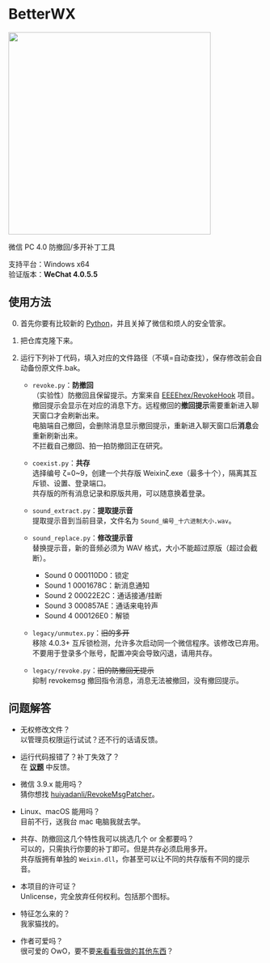 # BetterWX
<img width="400" src="https://github.com/user-attachments/assets/4bdfb590-d913-4543-b54c-347f6b1d14e7" />

微信 PC 4.0 防撤回/多开补丁工具

支持平台：Windows x64<br>
验证版本：**WeChat 4.0.5.5**

## 使用方法
0. 首先你要有比较新的 [Python](https://www.python.org/downloads/)，并且关掉了微信和烦人的安全管家。
1. 把仓库克隆下来。
2. 运行下列补丁代码，填入对应的文件路径（不填=自动查找），保存修改前会自动备份原文件.bak。<br>

   - `revoke.py`：**防撤回**<br>（实验性）防撤回且保留提示。方案来自 [EEEEhex/RevokeHook](https://github.com/EEEEhex/RevokeHook) 项目。<br>撤回提示会显示在对应的消息下方。远程撤回的**撤回提示**需要重新进入聊天窗口才会刷新出来。<br>电脑端自己撤回，会删除消息显示撤回提示，重新进入聊天窗口后**消息**会重新刷新出来。<br>不拦截自己撤回、拍一拍防撤回正在研究。

   - `coexist.py`：**共存**<br>选择编号 ζ=0~9，创建一个共存版 Weixinζ.exe（最多十个），隔离其互斥锁、设置、登录端口。<br>共存版的所有消息记录和原版共用，可以随意换着登录。

   - `sound_extract.py`：**提取提示音**<br>提取提示音到当前目录，文件名为 `Sound_编号_十六进制大小.wav`。

   - `sound_replace.py`：**修改提示音**<br>替换提示音，新的音频必须为 WAV 格式，大小不能超过原版（超过会截断）。<br>
     - Sound 0 000110D0：锁定
     - Sound 1 0001678C：新消息通知
     - Sound 2 00022E2C：通话接通/挂断
     - Sound 3 000857AE：通话来电铃声
     - Sound 4 000126E0：解锁

   - `legacy/unmutex.py`：~~旧的多开~~<br>移除 4.0.3+ 互斥锁检测，允许多次启动同一个微信程序。该修改已弃用。<br>不要用于登录多个账号，配置冲突会导致闪退，请用共存。

   - `legacy/revoke.py`：~~旧的防撤回无提示~~<br>抑制 revokemsg 撤回指令消息，消息无法被撤回，没有撤回提示。

## 问题解答

- 无权修改文件？<br>
  以管理员权限运行试试？还不行的话请反馈。

- 运行代码报错了？补丁失效了？<br>
  在 [**议题**](https://github.com/zetaloop/BetterWX/issues) 中反馈。

- 微信 3.9.x 能用吗？<br>
  猜你想找 [huiyadanli/RevokeMsgPatcher](https://github.com/huiyadanli/RevokeMsgPatcher)。

- Linux、macOS 能用吗？<br>
  目前不行，送我台 mac 电脑我就去学。

- 共存、防撤回这几个特性我可以挑选几个 or 全都要吗？<br>
  可以的，只需执行你要的补丁即可。但是共存必须启用多开。<br>共存版拥有单独的 `Weixin.dll`，你甚至可以让不同的共存版有不同的提示音。

- 本项目的许可证？<br>
  Unlicense，完全放弃任何权利。包括那个图标。

- 特征怎么来的？<br>
  我家猫找的。

- 作者可爱吗？<br>
  很可爱的 OwO，要不要[来看看我做的其他东西](https://github.com/zetaloop)？

